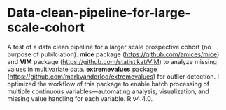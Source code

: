 # Data-clean-pipeline-for-large-scale-cohort
A test of a data clean pipeline for a larger scale prospective cohort (no purpose of pubilciation).
**mice** package (https://github.com/amices/mice) and **VIM** package (https://github.com/statistikat/VIM) to analyze missing values in multivariate data.
**extremevalues** package (https://github.com/markvanderloo/extremevalues) for outlier detection. I optimized the workflow of this package to enable batch processing of multiple continuous variables—automating analysis, visualization, and missing value handling for each variable. 
R v4.4.0.
